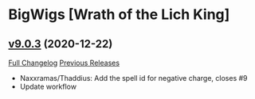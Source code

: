 # BigWigs [Wrath of the Lich King]

## [v9.0.3](https://github.com/BigWigsMods/BigWigs_WrathOfTheLichKing/tree/v9.0.3) (2020-12-22)
[Full Changelog](https://github.com/BigWigsMods/BigWigs_WrathOfTheLichKing/compare/v9.0.2...v9.0.3) [Previous Releases](https://github.com/BigWigsMods/BigWigs_WrathOfTheLichKing/releases)

- Naxxramas/Thaddius: Add the spell id for negative charge, closes #9  
- Update workflow  
